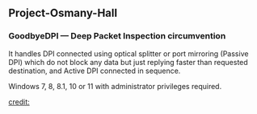 ## Project-Osmany-Hall

### GoodbyeDPI — Deep Packet Inspection circumvention

It handles DPI connected using optical splitter or port mirroring (Passive DPI) which do not block any data but just replying faster than requested destination, and Active DPI connected in sequence.

Windows 7, 8, 8.1, 10 or 11 with administrator privileges required.

[credit:](https://ntc.party/c/community-software/goodbyedpi/8)
